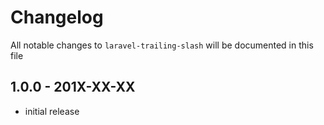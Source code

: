 # Changelog

All notable changes to `laravel-trailing-slash` will be documented in this file

## 1.0.0 - 201X-XX-XX

- initial release
